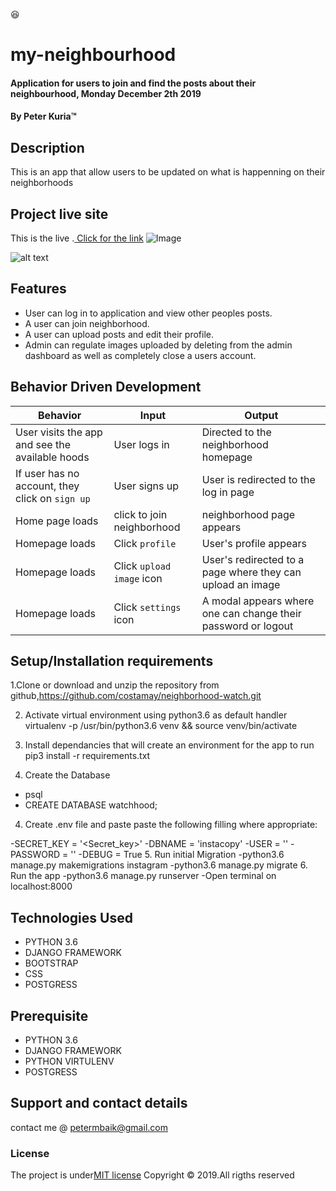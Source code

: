 :satisfied:
# my-neighbourhood
#### Application for users to join and find the posts about their neighbourhood, Monday December 2th 2019 
#### By **Peter Kuria**&trade;

## Description
This is an app that allow users to be updated on what is happenning on their neighborhoods

## Project live site
  This is the live .[ Click for the link](https://neighbouringpeter.herokuapp.com/)
 ![Image](/static/img/short.png)
 
 ![alt text](static/img/awwards.png)
## Features
* User can log in to application and view other peoples posts.
* A user can join neighborhood.
* A user can upload posts and edit their profile.
* Admin can regulate images uploaded by deleting from the admin dashboard as well as completely close a users account.



## Behavior Driven Development
| Behavior            | Input                         | Output                        | 
| ------------------- | ----------------------------- | ----------------------------- |
| User visits the app and see the available hoods  | User logs in | Directed to the neighborhood homepage | 
If user has no account, they click on `sign up` | User signs up | User is redirected to the log in page |
|  Home page loads | click to join neighborhood  | neighborhood page appears|
|  Homepage loads | Click `profile` | User's profile appears | 
| Homepage loads | Click `upload image` icon | User's redirected to a page where they can upload an image | 
| Homepage loads | Click `settings` icon | A modal appears where one can change their password or logout | 



## Setup/Installation requirements
1.Clone or download and unzip the repository from github,https://github.com/costamay/neighborhood-watch.git

2. Activate virtual environment using python3.6 as default handler virtualenv -p /usr/bin/python3.6 venv && source venv/bin/activate

3. Install dependancies that will create an environment for the app to run pip3 install -r requirements.txt
4. Create the Database
- psql
- CREATE DATABASE watchhood;

4. Create .env file and paste paste the following filling where appropriate:

-SECRET_KEY = '<Secret_key>'
-DBNAME = 'instacopy'
-USER = '<Username>'
-PASSWORD = '<password>'
-DEBUG = True
5. Run initial Migration
-python3.6 manage.py makemigrations instagram
-python3.6 manage.py migrate
6. Run the app
-python3.6 manage.py runserver
-Open terminal on localhost:8000



## Technologies Used
* PYTHON 3.6
* DJANGO FRAMEWORK
* BOOTSTRAP
* CSS
* POSTGRESS

## Prerequisite
* PYTHON 3.6
* DJANGO FRAMEWORK
* PYTHON VIRTULENV
* POSTGRESS
## Support and contact details
contact me @ petermbaik@gmail.com
### License
The project is under[MIT license](/blob/master/LICENSE)
Copyright &copy; 2019.All rigths reserved
  
